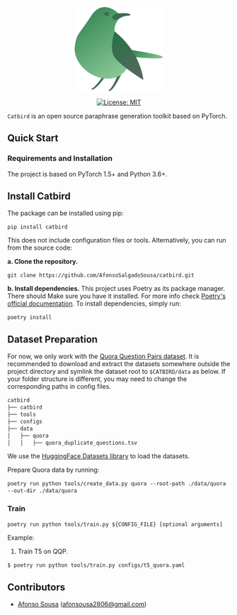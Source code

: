 <div align="center">
    </p>
    <img src="resources/catbird_logo.svg" width="200"/>
    </p>

  [![License: MIT](https://img.shields.io/badge/License-MIT-brightgreen.svg)](https://opensource.org/licenses/MIT)
</div>

`Catbird` is an open source paraphrase generation toolkit based on PyTorch.

## Quick Start

### Requirements and Installation
The project is based on PyTorch 1.5+ and Python 3.6+.

## Install Catbird
The package can be installed using pip:
```shell
pip install catbird
```
This does not include configuration files or tools.
Alternatively, you can run from the source code:

**a. Clone the repository.**
```shell
git clone https://github.com/AfonsoSalgadoSousa/catbird.git
```
**b. Install dependencies.**
This project uses Poetry as its package manager. There should Make sure you have it installed. For more info check [Poetry's official documentation](https://python-poetry.org/docs/).
To install dependencies, simply run:
```shell
poetry install
```

## Dataset Preparation
For now, we only work with the [Quora Question Pairs dataset](https://quoradata.quora.com/First-Quora-Dataset-Release-Question-Pairs). It is recommended to download and extract the datasets somewhere outside the project directory and symlink the dataset root to `$CATBIRD/data` as below. If your folder structure is different, you may need to change the corresponding paths in config files.

```text
catbird
├── catbird
├── tools
├── configs
├── data
│   ├── quora
│   │   ├── quora_duplicate_questions.tsv
```
We use the [HuggingFace Datasets library](https://huggingface.co/docs/datasets/) to load the datasets.

Prepare Quora data by running:
```shell
poetry run python tools/create_data.py quora --root-path ./data/quora --out-dir ./data/quora
```
### Train

```shell
poetry run python tools/train.py ${CONFIG_FILE} [optional arguments]
```

Example:
1. Train T5 on QQP.
```bash
$ poetry run python tools/train.py configs/t5_quora.yaml
```

## Contributors
* [Afonso Sousa][1] (afonsousa2806@gmail.com)

[1]: https://github.com/AfonsoSalgadoSousa